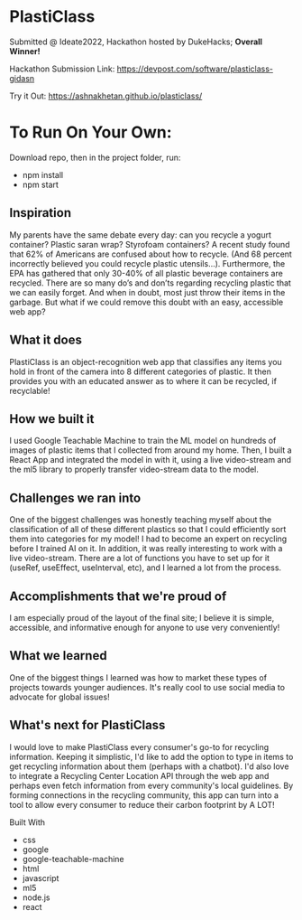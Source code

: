 # PlastiClass
Submitted @ Ideate2022, Hackathon hosted by DukeHacks; **Overall Winner!**

Hackathon Submission Link: https://devpost.com/software/plasticlass-gidasn

Try it Out: https://ashnakhetan.github.io/plasticlass/

# To Run On Your Own:
Download repo, then in the project folder, run:
- npm install
- npm start

## Inspiration
My parents have the same debate every day: can you recycle a yogurt container? Plastic saran wrap? Styrofoam containers? A recent study found that 62% of Americans are confused about how to recycle. (And 68 percent incorrectly believed you could recycle plastic utensils…). Furthermore, the EPA has gathered that only 30-40% of all plastic beverage containers are recycled. There are so many do’s and don’ts regarding recycling plastic that we can easily forget. And when in doubt, most just throw their items in the garbage. But what if we could remove this doubt with an easy, accessible web app?

## What it does
PlastiClass is an object-recognition web app that classifies any items you hold in front of the camera into 8 different categories of plastic. It then provides you with an educated answer as to where it can be recycled, if recyclable!

## How we built it
I used Google Teachable Machine to train the ML model on hundreds of images of plastic items that I collected from around my home. Then, I built a React App and integrated the model in with it, using a live video-stream and the ml5 library to properly transfer video-stream data to the model.

## Challenges we ran into
One of the biggest challenges was honestly teaching myself about the classification of all of these different plastics so that I could efficiently sort them into categories for my model! I had to become an expert on recycling before I trained AI on it. In addition, it was really interesting to work with a live video-stream. There are a lot of functions you have to set up for it (useRef, useEffect, useInterval, etc), and I learned a lot from the process.

## Accomplishments that we're proud of
I am especially proud of the layout of the final site; I believe it is simple, accessible, and informative enough for anyone to use very conveniently!

## What we learned
One of the biggest things I learned was how to market these types of projects towards younger audiences. It's really cool to use social media to advocate for global issues!

## What's next for PlastiClass
I would love to make PlastiClass every consumer's go-to for recycling information. Keeping it simplistic, I'd like to add the option to type in items to get recycling information about them (perhaps with a chatbot). I'd also love to integrate a Recycling Center Location API through the web app and perhaps even fetch information from every community's local guidelines. By forming connections in the recycling community, this app can turn into a tool to allow every consumer to reduce their carbon footprint by A LOT!

Built With
- css
- google
- google-teachable-machine
- html
- javascript
- ml5
- node.js
- react
